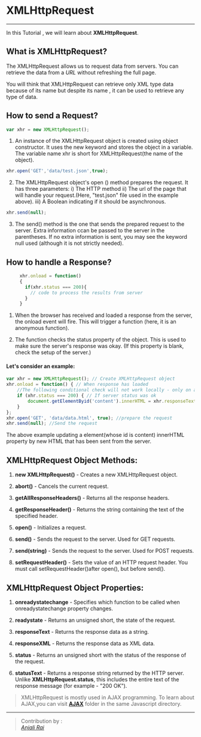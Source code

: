 # XMLHttpRequest
---

In this Tutorial , we will learn about  **XMLHttpRequest**.

## What is  XMLHttpRequest?

The XMLHttpRequest allows us to request data from servers. You can retrieve the data from a *URL* without refreshing the full page.

You will think that XMLHttpRequest can retrieve only XML type data because of its name but despite its name , it can be used to retrieve any type of data.


## How to send a Request?

```js
var xhr = new XMLHttpRequest();
 ```

1. An instance of the XMLHttpRequest object is created using object constructor. It uses the new keyword and stores the object in a variable. The variable name xhr is short for  XMLHttpRequest(the name of the object).

```js
xhr.open('GET','data/test.json',true);
```     

2. The XMLHttpRequest object's open () method prepares the request. It has three parameters:
i) The HTTP method
ii) The url of the page that will handle your request.(Here, "test.json" file used in the example above).
iii) A Boolean indicating if it should be asynchronous.


```js
xhr.send(null);
```
3. The send() method is the one that sends the prepared request to the server. Extra information ccan be passed to the server in the parentheses. If no extra information is sent, you may see the keyword null used (although it is not strictly needed).


## How to handle a Response?


```js
     xhr.onload = function()
     {
       if(xhr.status === 200){
         // code to process the results from server
       }     
     }
 ```
1. When the browser has received and loaded a response from the server, the onload event will fire. This will trigger a function (here, it is an anonymous function).

2. The function checks the status property of the object. This is used to make sure the server's response was okay. (If this property is blank, check the setup of the server.)


#### Let's consider an example:

```js
var xhr = new XMLHttpRequest(); // Create XMLHttpRequest object
xhr.onload = function() { // When response has loaded
    //The following conditional check will not work locally - only on a server
    if (xhr.status === 200) { // If server status was ok
        document.getElementByid('content').innerHTML = xhr.responseText; //Update
    }
};
xhr.open('GET', 'data/data.html', true); //prepare the request
xhr.send(null); //Send the request
```

The above example updating a element(whose id is content) innerHTML property by new HTML that has been sent from the server.

## XMLHttpRequest Object Methods:


1. **new XMLHttpRequest()** - Creates a new XMLHttpRequest object.

1. **abort()** - Cancels the current request.

1. **getAllResponseHeaders()** - Returns all the response headers.

1. **getResponseHeader()** - Returns the string containing the text of the specified header.

1. **open()** - Initializes a request.

1. **send()** - Sends the request to the server. Used for GET requests.

1. **send(string)** - Sends the request to the server. Used for POST requests.

1. **setRequestHeader()** - Sets the value of an HTTP request header. You must call setRequestHeader()after open(), but before send().

## XMLHttpRequest Object Properties:

1. **onreadystatechange** - Specifies which function to be called when onreadystatechange property changes.

1. **readystate** - Returns an unsigned short, the state of the request.

1. **responseText** - Returns the response data as a string.

1. **responseXML** - Returns the response data as XML data.

1. **status** - Returns an unsigned short with the status of the response of the request.

1. **statusText** - Returns a response string returned by the HTTP server. Unlike **XMLHttpRequest.status**, this includes the entire text of the response message (for example - "200 OK").

> XMLHttpRequest is mostly used in AJAX programming. To learn about AJAX,you can visit [**AJAX**](https://github.com/girlscript/winter-of-contributing/tree/Javascript/JavaScript/Topics/13.AJAX) folder in the same Javascript directory.
---
> Contribution by :  
> <cite>[Anjali Rai](https://github.com/anjalirai12)</cite>
